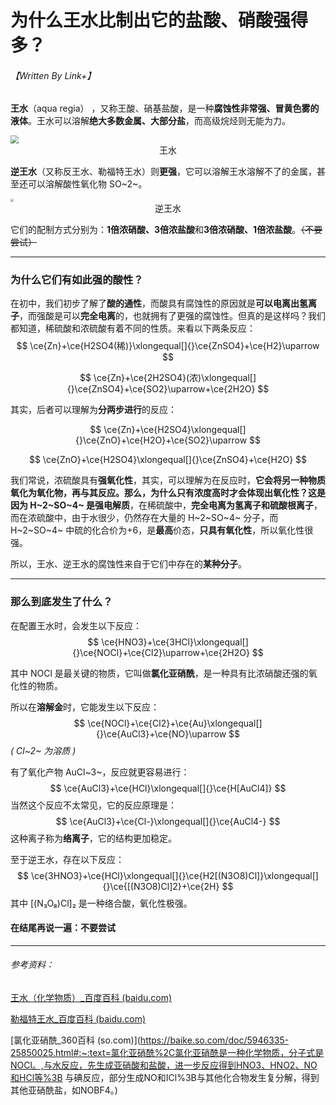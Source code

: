 # 为什么王水比制出它的盐酸、硝酸强得多？

###### 【Written By Link+】



**王水**（aqua regia） ，又称王酸、硝基盐酸，是一种**腐蚀性非常强、冒黄色雾的液体**。王水可以溶解**绝大多数金属、大部分盐**，而高级烷烃则无能为力。

<img src="http://pic.baike.soso.com/p/20130926/20130926100805-1904675549.jpg" style="zoom:80%;" />

<center>王水</center>

**逆王水**（又称反王水、勒福特王水）则**更强**，它可以溶解王水溶解不了的金属，甚至还可以溶解酸性氧化物 SO~2~。

<img src="https://s1.328888.xyz/2022/10/01/Mzqoo.jpg" style="zoom:30%;" />

<center>逆王水</center>



它们的配制方式分别为：**1倍浓硝酸、3倍浓盐酸**和**3倍浓硝酸、1倍浓盐酸**。~~（不要尝试）~~

------

### 为什么它们有如此强的酸性？

在初中，我们初步了解了**酸的通性**，而酸具有腐蚀性的原因就是**可以电离出氢离子**，而强酸是可以**完全电离**的，也就拥有了更强的腐蚀性。但真的是这样吗？我们都知道，稀硫酸和浓硫酸有着不同的性质。来看以下两条反应：
$$
\ce{Zn}+\ce{H2SO4(稀)}\xlongequal[]{}\ce{ZnSO4}+\ce{H2}\uparrow
$$

$$
\ce{Zn}+\ce{2H2SO4}(浓)\xlongequal[]{}\ce{ZnSO4}+\ce{SO2}\uparrow+\ce{2H2O}
$$

其实，后者可以理解为**分两步进行**的反应：

$$
\ce{Zn}+\ce{H2SO4}\xlongequal[]{}\ce{ZnO}+\ce{H2O}+\ce{SO2}\uparrow
$$

$$
\ce{ZnO}+\ce{H2SO4}\xlongequal[]{}\ce{ZnSO4}+\ce{H2O}
$$



我们常说，浓硫酸具有**强氧化性**，其实，可以理解为在反应时，**它会将另一种物质氧化为氧化物，再与其反应。**那么，为什么只有浓度高时才会体现出氧化性？这是因为 H~2~SO~4~ 是**强电解质**，在稀硫酸中，**完全电离为氢离子和硫酸根离子**，而在浓硫酸中，由于水很少，仍然存在大量的 H~2~SO~4~ 分子，而 H~2~SO~4~ 中硫的化合价为+6，是**最高**价态，**只具有氧化性**，所以氧化性很强。

所以，王水、逆王水的腐蚀性来自于它们中存在的**某种分子**。

------

### 那么到底发生了什么？

在配置王水时，会发生以下反应：
$$
\ce{HNO3}+\ce{3HCl}\xlongequal[]{}\ce{NOCl}+\ce{Cl2}\uparrow+\ce{2H2O}
$$




其中 NOCl 是最关键的物质，它叫做**氯化亚硝酰**，是一种具有比浓硝酸还强的氧化性的物质。

所以在**溶解金**时，它能发生以下反应：
$$
\ce{NOCl}+\ce{Cl2}+\ce{Au}\xlongequal[]{}\ce{AuCl3}+\ce{NO}\uparrow
$$
*( Cl~2~ 为溶质 )*

有了氧化产物 AuCl~3~，反应就更容易进行：
$$
\ce{AuCl3}+\ce{HCl}\xlongequal[]{}\ce{H[AuCl4]}
$$
当然这个反应不太常见，它的反应原理是：
$$
\ce{AuCl3}+\ce{Cl-}\xlongequal[]{}\ce{AuCl4-}
$$
这种离子称为**络离子**，它的结构更加稳定。

至于逆王水，存在以下反应：
$$
\ce{3HNO3}+\ce{HCl}\xlongequal[]{}\ce{H2[(N3O8)Cl]}\xlongequal[]{}\ce{[(N3O8)Cl]2}+\ce{2H}
$$
其中 [(N₃O₈)Cl]₂ 是一种络合酸，氧化性极强。



#### 在结尾再说一遍：不要尝试



------

###### 参考资料：

[王水（化学物质）_百度百科 (baidu.com)](https://baike.baidu.com/item/王水/490)

[勒福特王水_百度百科 (baidu.com)](https://baike.baidu.com/item/勒福特王水/6575678)

[氯化亚硝酰_360百科 (so.com)](https://baike.so.com/doc/5946335-25850025.html#:~:text=氯化亚硝酰%2C氯化亚硝酰是一种化学物质，分子式是NOCl。,与水反应，先生成亚硝酸和盐酸，进一步反应得到HNO3、HNO2、NO和HCl等%3B 与碘反应，部分生成NO和ICl%3B与其他化合物发生复分解，得到其他亚硝酰盐，如NOBF4。)











